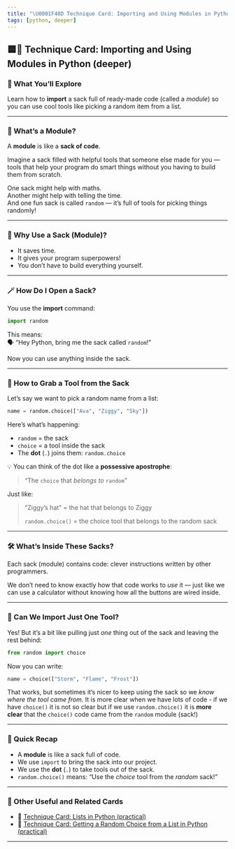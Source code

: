 ```yaml
---
title: "\U0001F40D Technique Card: Importing and Using Modules in Python (deeper)"
tags: [python, deeper]
---
```


## 🟦🐍 Technique Card: Importing and Using Modules in Python (deeper)

### 🌟 What You’ll Explore

Learn how to **import** a sack full of ready-made code (called a _module_) so you can use cool tools like picking a random item from a list.

---

### 🎒 What’s a Module?

A **module** is like a **sack of code**.

Imagine a sack filled with helpful tools that someone else made for you — tools that help your program do smart things without you having to build them from scratch.

One sack might help with maths.  
Another might help with telling the time.  
And one fun sack is called `random` — it’s full of tools for picking things randomly!

---

### 🎯 Why Use a Sack (Module)?

- It saves time.
- It gives your program superpowers!
- You don’t have to build everything yourself.

---

### 🪄 How Do I Open a Sack?

You use the **import** command:

```python
import random
```

This means:  
🗣️ “Hey Python, bring me the sack called `random`!”

Now you can use anything inside the sack.

---

### 🧺 How to Grab a Tool from the Sack

Let’s say we want to pick a random name from a list:

```python
name = random.choice(["Ava", "Ziggy", "Sky"])
```

Here’s what’s happening:

- `random` = the sack
- `choice` = a tool inside the sack
- The **dot** (`.`) joins them: `random.choice`

💡 You can think of the dot like a **possessive apostrophe**:

> “The `choice` that _belongs to_ `random`”

Just like:

> “Ziggy’s hat” = the hat that belongs to Ziggy
>
> `random.choice()` = the choice tool that belongs to the random sack

---

### 🛠️ What’s Inside These Sacks?

Each sack (module) contains code: clever instructions written by other programmers.

We don’t need to know exactly how that code works to _use_ it — just like we can use a calculator without knowing how all the buttons are wired inside.

---

### 🚪 Can We Import Just One Tool?

Yes! But it’s a bit like pulling just _one_ thing out of the sack and leaving the rest behind:

```python
from random import choice
```

Now you can write:

```python
name = choice(["Storm", "Flame", "Frost"])
```

That works, but sometimes it’s nicer to keep using the sack so we _know where the tool came from_. It is more clear when we have lots of code - if we have `choice()` it is not so clear but if we use `random.choice()` it is **more clear** that the `choice()` code came from the `random` module (sack!)

---

### 🧠 Quick Recap

- A **module** is like a sack full of code.
- We use `import` to bring the sack into our project.
- We use the **dot** (`.`) to take tools out of the sack.
- `random.choice()` means: “Use the _choice_ tool from the _random_ sack!”

---

### 🔗 Other Useful and Related Cards

- 🐍 [Technique Card: Lists in Python (practical)](../technique-cards-practical/lists-python-practical.md)
- 🐍 [Technique Card: Getting a Random Choice from a List in Python (practical)](../technique-cards-practical/random-choice-list-python-practical.md)

---
